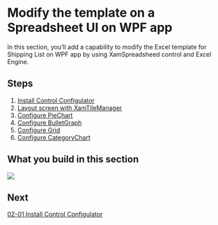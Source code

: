 # Modify the template on a Spreadsheet UI on WPF app

In this section, you’ll add a capability to modify the Excel template for Shipping List on WPF app by using XamSpreadsheed control and Excel Engine.

## Steps
1. [Install Control Configulator](02-01-Install-Control-Configulator.md)
2. [Layout screen with XamTileManager](02-02-Layout-screen-with-XamTileManager.md)
3. [Configure PieChart](02-03-Configure-PieChart.md)
4. [Configure BulletGraph](02-04-Configure-BulletGraph.md)
5. [Configure Grid](02-05-Configure-Grid.md)
6. [Configure CategoryChart](02-06-Configure-CategoryChart.md)

## What you build in this section

![](../assets/02-06-07.png)

## Next
[02-01 Install Control Configulator](02-01-Install-Control-Configulator.md)
